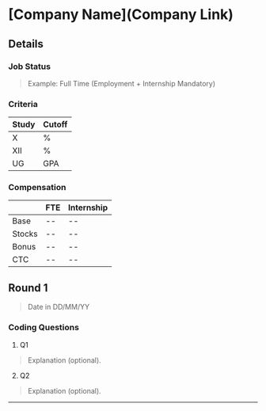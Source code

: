 # [Company Name](Company Link)

## Details

### Job Status

> Example: Full Time (Employment + Internship Mandatory)

### Criteria

|Study|Cutoff|
|-----|------|
|X|%|
|XII|%|
|UG|GPA|

[comment]: # (Any other details go under this. This is a comment)

### Compensation

||FTE|Internship|
|--|-----|------|
|Base|--|--|
|Stocks|--|--|
|Bonus|--|--|
|CTC|--|--|

[comment]: # (Details about the rounds go under this comment.)

## Round 1

> Date in DD/MM/YY

[comment]: # (Summary of the sections and experience below this comment.)

### Coding Questions

1. Q1

> Explanation (optional).

[comment]: # (Add any resources or links or code to this question under this comment.)

2. Q2

> Explanation (optional).

[comment]: # (Add any resources or links or code to this question under this comment.)

---
